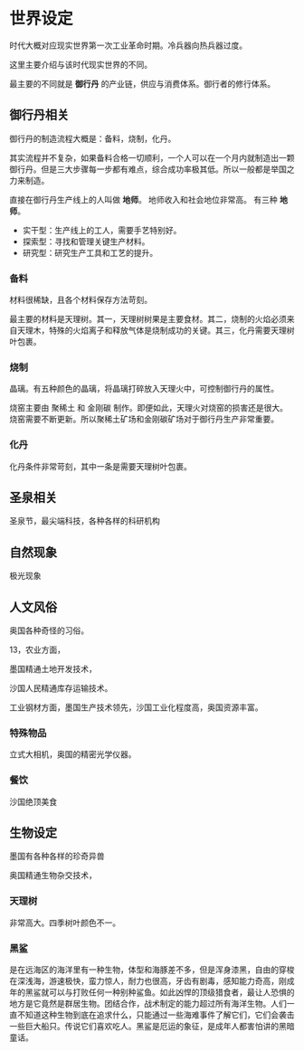 # 世界设定

时代大概对应现实世界第一次工业革命时期。冷兵器向热兵器过度。

这里主要介绍与该时代现实世界的不同。

最主要的不同就是 **御行丹** 的产业链，供应与消费体系。御行者的修行体系。

## 御行丹相关

御行丹的制造流程大概是：备料，烧制，化丹。

其实流程并不复杂，如果备料合格一切顺利，一个人可以在一个月内就制造出一颗御行丹。但是三大步骤每一步都有难点，综合成功率极其低。所以一般都是举国之力来制造。

直接在御行丹生产线上的人叫做 **地师**。 地师收入和社会地位非常高。
有三种 **地师**。
- 实干型：生产线上的工人，需要手艺特别好。
- 探索型：寻找和管理关键生产材料。
- 研究型：研究生产工具和工艺的提升。

### 备料

材料很稀缺，且各个材料保存方法苛刻。

最主要的材料是天理树。其一，天理树树果是主要食材。其二，烧制的火焰必须来自天理木，特殊的火焰离子和释放气体是烧制成功的关键。其三，化丹需要天理树叶包裹。

### 烧制

晶璃。有五种颜色的晶璃，将晶璃打碎放入天理火中，可控制御行丹的属性。

烧窑主要由 聚稀土 和 金刚碳 制作。即便如此，天理火对烧窑的损害还是很大。烧窑需要不断更新。所以聚稀土矿场和金刚碳矿场对于御行丹生产非常重要。

### 化丹

化丹条件非常苛刻，其中一条是需要天理树叶包裹。


## 圣泉相关

圣泉节，最尖端科技，各种各样的科研机构

## 自然现象

极光现象

## 人文风俗

奥国各种奇怪的习俗。

13，农业方面，

墨国精通土地开发技术，

沙国人民精通库存运输技术。

工业钢材方面，墨国生产技术领先，沙国工业化程度高，奥国资源丰富。


### 特殊物品

立式大相机，奥国的精密光学仪器。

### 餐饮

沙国绝顶美食


## 生物设定

墨国有各种各样的珍奇异兽

奥国精通生物杂交技术，

### 天理树

非常高大。四季树叶颜色不一。


### 黑鲨

是在远海区的海洋里有一种生物，体型和海豚差不多，但是浑身漆黑，自由的穿梭在深浅海，游速极快，蛮力惊人，耐力也很高，牙齿有剧毒，感知能力奇高，刚成年的黑鲨就可以与打败任何一种别种鲨鱼。如此凶悍的顶级猎食者，最让人恐惧的地方是它竟然是群居生物。团结合作，战术制定的能力超过所有海洋生物。人们一直不知道这种生物到底在追求什么，只能通过一些海难事件了解它们，它们会袭击一些巨大船只。传说它们喜欢吃人。黑鲨是厄运的象征，是成年人都害怕讲的黑暗童话。


